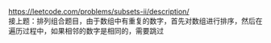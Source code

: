 https://leetcode.com/problems/subsets-ii/description/  
接上题：排列组合题目，由于数组中有重复的数字，首先对数组进行排序，然后在遍历过程中，如果相邻的数字是相同的，需要跳过